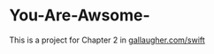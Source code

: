 # You-Are-Awsome-
This is a project for Chapter 2 in [gallaugher.com/swift](https://gallaugher.com/swift/)
